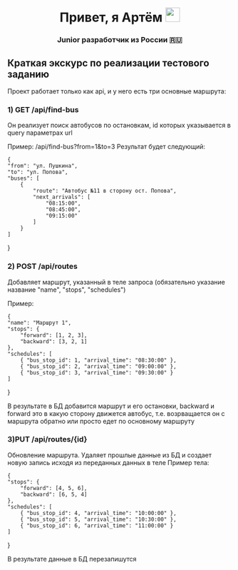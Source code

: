 <h1 align="center"> Привет, я Артём
<img src="https://github.com/blackcater/blackcater/raw/main/images/Hi.gif" height="32"/>
</h1>
<h3 align="center">Junior разработчик из России 🇷🇺</h3>
<h2>Краткая экскурс по реализации тестового заданию</h2>
Проект работает только как api, и у него есть три основные маршрута:
<h3>1) GET /api/find-bus </h3>
Он реализует поиск автобусов по остановкам, id которых указывается в query параметрах url  

Пример: /api/find-bus?from=1&to=3
Результат будет следующий: 
<p>
    
    {
    "from": "ул. Пушкина",
    "to": "ул. Попова",
    "buses": [
        {
            "route": "Автобус №11 в сторону ост. Попова",
            "next_arrivals": [
                "08:15:00",
                "08:45:00",
                "09:15:00"
            ]
        }
    ]
}
</p>
<h3>2) POST /api/routes </h3>
Добавляет маршрут, указанный в теле запроса (обязательно указание название "name", "stops", "schedules")  

Пример: 
<p>
    
    {
    "name": "Маршрут 1",
    "stops": {
        "forward": [1, 2, 3],
        "backward": [3, 2, 1]
    },
    "schedules": [
        { "bus_stop_id": 1, "arrival_time": "08:30:00" },
        { "bus_stop_id": 2, "arrival_time": "09:00:00" },
        { "bus_stop_id": 3, "arrival_time": "09:30:00" }
    ]
}
</p>
В результате в БД добавится маршрут и его остановки, backward и forward это в какую сторону движется автобус, т.е. возрващается он с маршрута обратно или просто едет по основному маршруту 

<h3>3)PUT /api/routes/{id}</h3>
Обновление маршрута. Удаляет прошлые данные из БД и создает новую запись исходя из переданных данных в теле  
Пример тела:
<p> 
    
    {
    "stops": {  
        "forward": [4, 5, 6],  
        "backward": [6, 5, 4]  
    },  
    "schedules": [  
        { "bus_stop_id": 4, "arrival_time": "10:00:00" },  
        { "bus_stop_id": 5, "arrival_time": "10:30:00" },  
        { "bus_stop_id": 6, "arrival_time": "11:00:00" }  
    ]  
}  
</p>
В результате данные в БД перезапишутся
